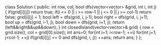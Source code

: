 class Solution {
public:
int row, col;
bool dfs(vector<vector<int>> &grid, int i, int j){
if(grid[i][j])
return true;
if(i <= 0 || i >= row-1 || j <= 0 || j >= col-1)
return false;
grid[i][j] = 1;
bool left = dfs(grid, i, j-1);
bool right = dfs(grid, i, j+1);
bool up = dfs(grid, i-1, j);
bool down = dfs(grid, i+1, j);
return (left&&right&&up&&down);
}
int closedIsland(vector<vector<int>>& grid) {
row = grid.size(), col = grid[0].size();
int ans=0;
for(int i=1; i<row-1; ++i)
for(int j=1; j<col-1; ++j)
if(grid[i][j] == 0 and dfs(grid, i, j))
++ans;
return ans;
}
};